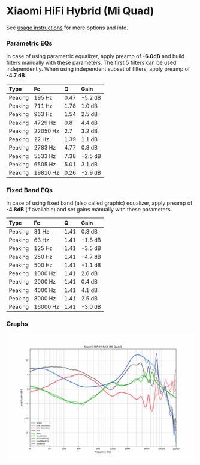 # Xiaomi HiFi Hybrid (Mi Quad)
See [usage instructions](https://github.com/jaakkopasanen/AutoEq#usage) for more options and info.

### Parametric EQs
In case of using parametric equalizer, apply preamp of **-6.0dB** and build filters manually
with these parameters. The first 5 filters can be used independently.
When using independent subset of filters, apply preamp of **-4.7 dB**.

| Type    | Fc       |    Q | Gain    |
|:--------|:---------|:-----|:--------|
| Peaking | 195 Hz   | 0.47 | -5.2 dB |
| Peaking | 711 Hz   | 1.78 | 1.0 dB  |
| Peaking | 963 Hz   | 1.54 | 2.5 dB  |
| Peaking | 4729 Hz  | 0.8  | 4.4 dB  |
| Peaking | 22050 Hz | 2.7  | 3.2 dB  |
| Peaking | 22 Hz    | 1.39 | 1.1 dB  |
| Peaking | 2783 Hz  | 4.77 | 0.8 dB  |
| Peaking | 5533 Hz  | 7.38 | -2.5 dB |
| Peaking | 6505 Hz  | 5.01 | 3.1 dB  |
| Peaking | 19810 Hz | 0.26 | -2.9 dB |

### Fixed Band EQs
In case of using fixed band (also called graphic) equalizer, apply preamp of **-4.8dB**
(if available) and set gains manually with these parameters.

| Type    | Fc       |    Q | Gain    |
|:--------|:---------|:-----|:--------|
| Peaking | 31 Hz    | 1.41 | 0.8 dB  |
| Peaking | 63 Hz    | 1.41 | -1.8 dB |
| Peaking | 125 Hz   | 1.41 | -3.5 dB |
| Peaking | 250 Hz   | 1.41 | -4.7 dB |
| Peaking | 500 Hz   | 1.41 | -1.1 dB |
| Peaking | 1000 Hz  | 1.41 | 2.6 dB  |
| Peaking | 2000 Hz  | 1.41 | 0.4 dB  |
| Peaking | 4000 Hz  | 1.41 | 4.1 dB  |
| Peaking | 8000 Hz  | 1.41 | 2.5 dB  |
| Peaking | 16000 Hz | 1.41 | -3.0 dB |

### Graphs
![](./Xiaomi%20HiFi%20Hybrid%20(Mi%20Quad).png)